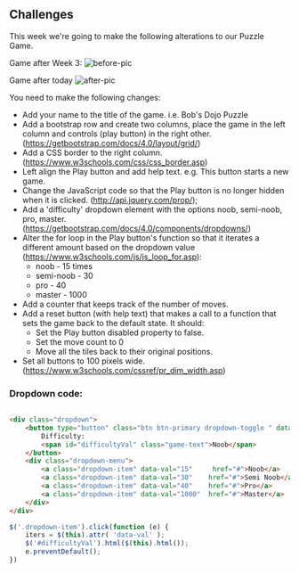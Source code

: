 ## Challenges

This week we're going to make the following alterations to our Puzzle Game.

Game after Week 3:
![before-pic][before]

Game after today
![after-pic][after]

You need to make the following changes:

- Add your name to the title of the game. i.e. Bob's Dojo Puzzle
- Add a bootstrap row and create two columns, place the game in the left column and controls (play button) in the right other. (https://getbootstrap.com/docs/4.0/layout/grid/)
- Add a CSS border to the right column. (https://www.w3schools.com/css/css_border.asp)
- Left align the Play button and add help text. e.g. This button starts a new game.
- Change the JavaScript code so that the Play button is no longer hidden when it is clicked. (http://api.jquery.com/prop/);
- Add a 'difficulty' dropdown element with the options noob, semi-noob, pro, master. (https://getbootstrap.com/docs/4.0/components/dropdowns/)
- Alter the for loop in the Play button's function so that it iterates a different amount based on the dropdown value (https://www.w3schools.com/js/js_loop_for.asp):
    - noob - 15 times
    - semi-noob - 30 
    - pro - 40
    - master - 1000
- Add a counter that keeps track of the number of moves.     
- Add a reset button (with help text) that makes a call to a function that sets the game back to the default state. It should:
    - Set the Play button disabled property to false.
    - Set the move count to 0
    - Move all the tiles back to their original positions. 
- Set all buttons to 100 pixels wide.(https://www.w3schools.com/cssref/pr_dim_width.asp)


### Dropdown code:

```html

<div class="dropdown">
    <button type="button" class="btn btn-primary dropdown-toggle " data-toggle="dropdown">
        Difficulty:
        <span id="difficultyVal" class="game-text">Noob</span>
    </button>
    <div class="dropdown-menu">
        <a class="dropdown-item" data-val="15"     href="#">Noob</a>
        <a class="dropdown-item" data-val="30"    href="#">Semi Noob</a>
        <a class="dropdown-item" data-val="40"    href="#">Pro</a>
        <a class="dropdown-item" data-val="1000"  href="#">Master</a>
    </div>
</div>
```

```javascript
$('.dropdown-item').click(function (e) {
    iters = $(this).attr( 'data-val' );
    $('#difficultyVal').html($(this).html());
    e.preventDefault();
})
```

[before]: screenshots/before.png "Before"
[after]: screenshots/after.png "After"
